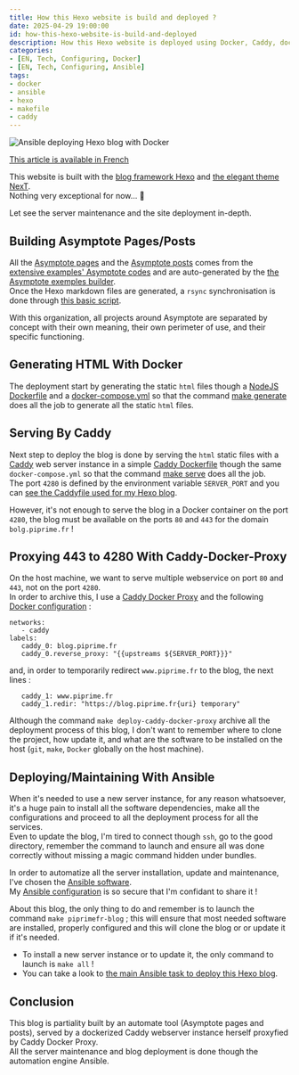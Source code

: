 ```yaml
---
title: How this Hexo website is build and deployed ?
date: 2025-04-29 19:00:00
id: how-this-hexo-website-is-build-and-deployed
description: How this Hexo website is deployed using Docker, Caddy, docker-caddy-proxy thanks to Ansible
categories:
- [EN, Tech, Configuring, Docker]
- [EN, Tech, Configuring, Ansible]
tags:
- docker
- ansible
- hexo
- makefile
- caddy
---
```


![Ansible deploying Hexo blog with Docker](/media/how-this-hexo-website-is-build-and-deployed/deploying-hexo-docker-ansible.webp)

[This article is available in French](/fr/how-this-hexo-website-is-build-and-deployed/)

This website is built with the [blog framework Hexo](https://hexo.io/)
and [the elegant theme NexT](https://theme-next.js.org/).  
Nothing very exceptional for now… 🥸

Let see the server maintenance and the site deployment in-depth.

## Building Asymptote Pages/Posts

All the [Asymptote pages](/asymptote) and the
[Asymptote posts](/categories/tech/programming/asymptote/) comes from the
[extensive examples' Asymptote codes](https://github.com/pivaldi/asymptote-exemples)
and are auto-generated by the [the Asymptote exemples builder](https://github.com/pivaldi/asymptote-exemples-builder).  
Once the Hexo markdown files are generated, a `rsync` synchronisation is done through [this basic script](https://github.com/pivaldi/asymptote-exemples-builder/blob/master/bin/sync-to-hexo-blog.sh).

With this organization, all projects around Asymptote are separated by concept with their own
meaning, their own perimeter of use, and their specific functioning.

## Generating HTML With Docker

The deployment start by generating the static `html` files though a [NodeJS Dockerfile](https://github.com/pivaldi/blog.piprime.fr/blob/master/hexo/Dockerfile)
and a [docker-compose.yml](https://github.com/pivaldi/blog.piprime.fr/blob/master/compose.yaml) so that the command [make generate](https://github.com/pivaldi/blog.piprime.fr/blob/master/Makefile#L26)
does all the job to generate all the static `html` files.

## Serving By Caddy

Next step to deploy the blog is done by serving the `html` static files with a [Caddy](https://caddyserver.com/)
web server instance in a simple [Caddy Dockerfile](https://github.com/pivaldi/blog.piprime.fr/blob/master/caddy/Dockerfile)
though the same `docker-compose.yml` so that the command [make serve](https://github.com/pivaldi/blog.piprime.fr/blob/master/Makefile#L38)
does all the job.  
The port `4280` is defined by the environment variable `SERVER_PORT` and you can [see the Caddyfile used for my Hexo blog](https://github.com/pivaldi/blog.piprime.fr/blob/master/caddy/Caddyfile).

However, it's not enough to serve the blog in a Docker container on the port `4280`, the blog must
be available on the ports `80` and `443` for the domain `bolg.piprime.fr` !

## Proxying 443 to 4280 With Caddy-Docker-Proxy

On the host machine, we want to serve multiple webservice on port `80` and `443`, not on the port `4280`.  
In order to archive this, I use a
[Caddy Docker Proxy](https://github.com/lucaslorentz/caddy-docker-proxy) and the following [Docker configuration](https://github.com/pivaldi/blog.piprime.fr/blob/master/compose.yaml#L28) :

```
networks:
   - caddy
labels:
   caddy_0: blog.piprime.fr
   caddy_0.reverse_proxy: "{{upstreams ${SERVER_PORT}}}"
```

and, in order to temporarily redirect `www.piprime.fr` to the blog, the next lines :

```
   caddy_1: www.piprime.fr
   caddy_1.redir: "https://blog.piprime.fr{uri} temporary"
```

Although the command `make deploy-caddy-docker-proxy` archive all the deployment process of this
blog, I don't want to remember where to clone the project, how update it, and what are the software
to be installed on the host (`git`, `make`, `Docker` globally on the host machine).

## Deploying/Maintaining With Ansible

When it's needed to use a new server instance, for any reason whatsoever, it's a huge pain to install all the software dependencies, make all the configurations
and proceed to all the deployment process for all the services.  
Even to update the blog, I'm tired to connect though `ssh`, go to the good directory, remember the
command to launch and ensure all was done correctly without missing a magic command hidden under
bundles.

In order to automatize all the server installation, update and maintenance, I've chosen the [Ansible software](https://www.redhat.com/en/ansible-collaborative).  
My [Ansible configuration](https://github.com/pivaldi/ansible) is so secure that I'm confidant to share it !

About this blog, the only thing to do and remember is to launch the command `make piprimefr-blog` ;
this will ensure that most needed software are installed, properly configured and this will clone
the blog or or update it if it's needed.

- To install a new server instance or to update it, the only command to launch is `make all` ! 
- You can take a look to [the main Ansible task to deploy this Hexo blog](https://github.com/pivaldi/ansible/blob/master/roles/piprime.fr/tasks/blog.yml).

## Conclusion

This blog is partiality built by an automate tool (Asymptote pages and posts), served by a dockerized Caddy webserver instance herself proxyfied by Caddy Docker Proxy.  
All the server maintenance and blog deployment is done though the automation engine Ansible.
